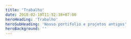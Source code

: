 ```yaml
---
title: 'Trabalho'
date: 2018-02-10T11:52:18+07:00
heroHeading: 'Trabalho'
heroSubHeading: 'Nosso portifolio e projetos antigos'
heroBackground: ''
---
```


